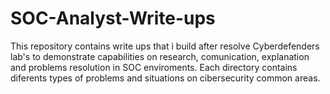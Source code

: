 # SOC-Analyst-Write-ups
This repository contains write ups that i build after resolve Cyberdefenders lab's to demonstrate capabilities on research, comunication, explanation and problems resolution in SOC enviroments.
Each directory contains diferents types of problems and situations on cibersecurity common areas.
